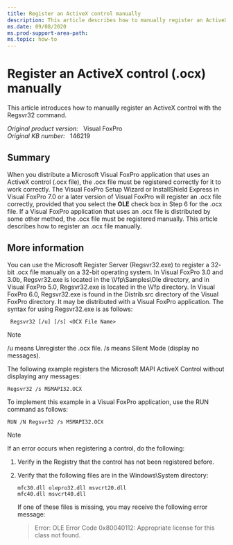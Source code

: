 ```yaml
---
title: Register an ActiveX control manually
description: This article describes how to manually register an ActiveX control with the Regsvr32 command.
ms.date: 09/08/2020
ms.prod-support-area-path: 
ms.topic: how-to
---
```

# Register an ActiveX control (.ocx) manually

This article introduces how to manually register an ActiveX control with the Regsvr32 command.

_Original product version:_ &nbsp; Visual FoxPro  
_Original KB number:_ &nbsp; 146219

## Summary

When you distribute a Microsoft Visual FoxPro application that uses an ActiveX control (.ocx file), the .ocx file must be registered correctly for it to work correctly. The Visual FoxPro Setup Wizard or InstallShield Express in Visual FoxPro 7.0 or a later version of Visual FoxPro will register an .ocx file correctly, provided that you select the **OLE** check box in Step 6 for the .ocx file. If a Visual FoxPro application that uses an .ocx file is distributed by some other method, the .ocx file must be registered manually. This article describes how to register an .ocx file manually.

## More information

You can use the Microsoft Register Server (Regsvr32.exe) to register a 32- bit .ocx file manually on a 32-bit operating system. In Visual FoxPro 3.0 and 3.0b, Regsvr32.exe is located in the \Vfp\Samples\Ole directory, and in Visual FoxPro 5.0, Regsvr32.exe is located in the \Vfp directory. In Visual FoxPro 6.0, Regsvr32.exe is found in the Distrib.src directory of the Visual FoxPro directory. It may be distributed with a Visual FoxPro application. The syntax for using Regsvr32.exe is as follows:

```console
 Regsvr32 [/u] [/s] <OCX File Name>
```  

> [!NOTE]
> /u means Unregister the .ocx file.
/s means Silent Mode (display no messages).

The following example registers the Microsoft MAPI ActiveX Control without displaying any messages:

```console
Regsvr32 /s MSMAPI32.OCX
```

To implement this example in a Visual FoxPro application, use the RUN command as follows:

```console
RUN /N Regsvr32 /s MSMAPI32.OCX
```

> [!NOTE]
> If an error occurs when registering a control, do the following:

1. Verify in the Registry that the control has not been registered before.

2. Verify that the following files are in the Windows\System directory:

    ```console
    mfc30.dll olepro32.dll msvcrt20.dll
    mfc40.dll msvcrt40.dll
    ```

    If one of these files is missing, you may receive the following error message:
    > Error: OLE Error Code 0x80040112: Appropriate license for this class not found.
